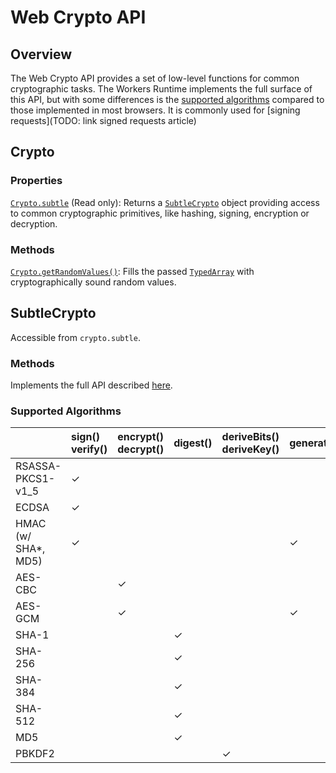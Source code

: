 # Web Crypto API

## Overview

The Web Crypto API provides a set of low-level functions for common cryptographic tasks. The Workers Runtime implements the full surface of this API, but with some differences is the [supported algorithms](#supported-algorithms) compared to those implemented in most browsers. It is commonly used for [signing requests](TODO: link signed requests article)

## Crypto

### Properties

[`Crypto.subtle`](https://developer.mozilla.org/en-US/docs/Web/API/Crypto/subtle) (Read only): Returns a [`SubtleCrypto`](#SubtleCrypto) object providing access to common cryptographic primitives, like hashing, signing, encryption or decryption.

### Methods

[`Crypto.getRandomValues()`](https://developer.mozilla.org/en-US/docs/Web/API/Crypto/getRandomValues): Fills the passed [`TypedArray`](https://developer.mozilla.org/en-US/docs/Web/JavaScript/Reference/Global_Objects/TypedArray) with cryptographically sound random values.

## SubtleCrypto

Accessible from `crypto.subtle`.

### Methods

Implements the full API described [here](https://developer.mozilla.org/en-US/docs/Web/API/SubtleCrypto#Methods).

### Supported Algorithms

|                           | sign()<br />verify() | encrypt()<br />decrypt() | digest() | deriveBits()<br />deriveKey() | generateKey() | wrapKey()<br />unwrapKey() |
| :------------------------ | :------------------- | :----------------------- | :------- | :---------------------------- | :------------ | :------------------------- |
| RSASSA-PKCS1-v1_5         | ✓                    |                          |          |                               |               |                            |
| ECDSA                     | ✓                    |                          |          |                               |               |                            |
| HMAC <br />(w/ SHA*, MD5) | ✓                    |                          |          |                               | ✓             |                            |
| AES-CBC                   |                      | ✓                        |          |                               |               | ✓                          |
| AES-GCM                   |                      | ✓                        |          |                               | ✓             | ✓                          |
| SHA-1                     |                      |                          | ✓        |                               |               |                            |
| SHA-256                   |                      |                          | ✓        |                               |               |                            |
| SHA-384                   |                      |                          | ✓        |                               |               |                            |
| SHA-512                   |                      |                          | ✓        |                               |               |                            |
| MD5                       |                      |                          | ✓        |                               |               |                            |
| PBKDF2                    |                      |                          |          | ✓                             |               |                            |